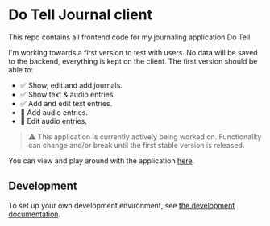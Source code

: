 # Do Tell Journal client

This repo contains all frontend code for my journaling application Do Tell.

I'm working towards a first version to test with users. No data will be saved to the backend, everything is kept on the client. The first version should be able to:
- :white_check_mark: Show, edit and add journals.
- :white_check_mark: Show text & audio entries.
- :white_check_mark: Add and edit text entries.
- :construction: Add audio entries.
- :construction: Edit audio entries.

> :warning: This application is currently actively being worked on. Functionality can change and/or break until the first stable version is released. 

You can view and play around with the application [here](https://main.d3kqu2vzx0imp9.amplifyapp.com).

## Development
To set up your own development environment, see [the development documentation](docs/development.md).
